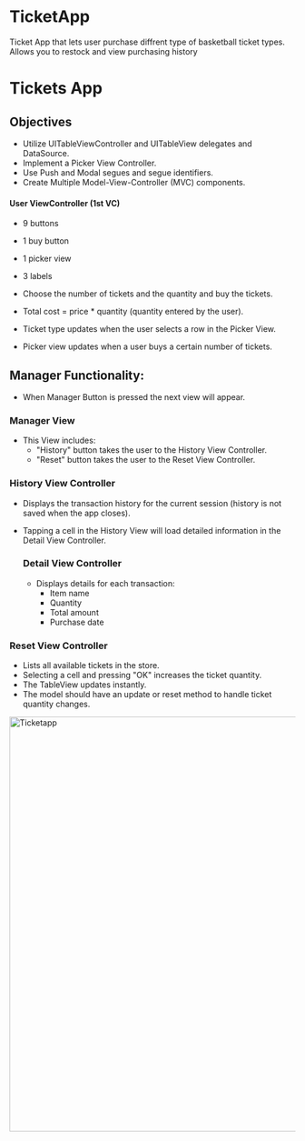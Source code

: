 # TicketApp
Ticket App that lets user purchase diffrent type of basketball ticket types. Allows you to restock and view purchasing history
# Tickets App

## Objectives

- Utilize UITableViewController and UITableView delegates and DataSource.
- Implement a Picker View Controller.
- Use Push and Modal segues and segue identifiers.
- Create Multiple Model-View-Controller (MVC) components.

#### User ViewController (1st VC)
- 9 buttons
- 1 buy button
- 1 picker view
- 3 labels
- Choose the number of tickets and the quantity and buy the tickets.

- Total cost = price * quantity (quantity entered by the user).
- Ticket type updates when the user selects a row in the Picker View.
- Picker view updates when a user buys a certain number of tickets.

## Manager Functionality: 
- When Manager Button is pressed the next view will appear.

### Manager View
- This View includes: 
  - "History" button takes the user to the History View Controller.
  - "Reset" button takes the user to the Reset View Controller.

### History View Controller

- Displays the transaction history for the current session (history is not saved when the app closes).
- Tapping a cell in the History View will load detailed information in the Detail View Controller.

    ### Detail View Controller
    
    - Displays details for each transaction:
      - Item name
      - Quantity
      - Total amount
      - Purchase date

### Reset View Controller

- Lists all available tickets in the store.
- Selecting a cell and pressing "OK" increases the ticket quantity.
- The TableView updates instantly.
- The model should have an update or reset method to handle ticket quantity changes.

<img width="730" alt="Ticketapp" src="https://github.com/faalim/TicketApp/assets/109769086/a2a69870-9bde-4968-b9dd-4acdbf44d220">
